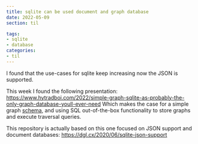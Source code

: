```yaml
---
title: sqlite can be used document and graph database
date: 2022-05-09
section: til

tags:
- sqlite
- database
categories:
- til
---
```


I found that the use-cases for sqlite keep increasing now the JSON is supported.

This week I found the following presentation: https://www.hytradboi.com/2022/simple-graph-sqlite-as-probably-the-only-graph-database-youll-ever-need
Which makes the case for a simple graph [schema](https://github.com/dpapathanasiou/simple-graph/blob/main/sql/schema.sql), and using SQL out-of-the-box functionality to store graphs and execute traversal queries.

This repository is actually based on this one focused on JSON support and document databases: https://dgl.cx/2020/06/sqlite-json-support
